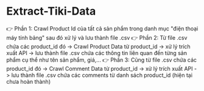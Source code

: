 # Extract-Tiki-Data
👉 Phần 1: Crawl Product Id của tất cả sản phẩm trong danh mục "điện thoại máy tính bảng" sau đó xử lý và lưu thành file .csv
👉 Phần 2: Từ file .csv chứa các product_id đó -> Crawl Product Data từ product_id -> xử lý trích xuất API -> lưu thành file .csv chứa các thông tin liên quan đến từng sản phẩm cụ thể như tên sản phẩm, giá,...
👉 Phần 3: Cũng từ file .csv chứa các product_id đó -> Crawl Comment Data từ product_id -> xử lý trích xuất API -> lưu thành file .csv chứa các comments từ danh sách product_id (hiện tại chưa hoàn thành)
